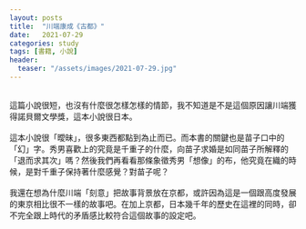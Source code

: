 ```yaml
---
layout: posts
title:  "川端康成《古都》"
date:   2021-07-29
categories: study
tags: [書籍, 小說]
header: 
  teaser: "/assets/images/2021-07-29.jpg"
---
```

<br>
這篇小說很短，也沒有什麼很怎樣怎樣的情節，我不知道是不是這個原因讓川端獲得諾貝爾文學獎，這本小說很日本。<br><br>
這本小說很「曖昧」，很多東西都點到為止而已。而本書的關鍵也是苗子口中的「幻」字。秀男喜歡上的究竟是千重子的什麼，向苗子求婚是如同苗子所解釋的「退而求其次」嗎？然後我們再看看那條象徵秀男「想像」的布，他究竟在織的時候，是對千重子保持著什麼感覺？對苗子呢？<br><br>
我還在想為什麼川端「刻意」把故事背景放在京都，或許因為這是一個跟高度發展的東京相比很不一樣的故事吧。在加上京都，日本幾千年的歷史在這裡的同時，卻不完全跟上時代的矛盾感比較符合這個故事的設定吧。<br><br>